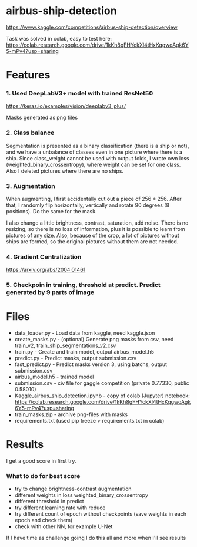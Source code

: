 # airbus-ship-detection
https://www.kaggle.com/competitions/airbus-ship-detection/overview

Task was solved in colab, easy to test here: 
https://colab.research.google.com/drive/1kKh8gFHYckXl4tHxKqgwoAgk6Y5-mPv4?usp=sharing

# Features

### 1. Used DeepLabV3+ model with trained ResNet50 

https://keras.io/examples/vision/deeplabv3_plus/

Masks generated as png files


### 2. Class balance

Segmentation is presented as a binary classification (there is a ship or not), and we have a unbalance of classes even in one picture where there is a ship. Since class_weight cannot be used with output folds, I wrote own loss (weighted_binary_crossentropy), where weight can be set for one class.
Also I deleted pictures where there are no ships.

### 3. Augmentation

When augmenting, I first accidentally cut out a piece of 256 * 256. After that, I randomly flip horizontally, vertically and rotate 90 degrees (8 positions). Do the same for the mask.

I also change a little brightness, contrast, saturation, add noise.
There is no resizing, so there is no loss of information, plus it is possible to learn from pictures of any size. Also, because of the crop, a lot of pictures without ships are formed, so the original pictures without them are not needed.

### 4. Gradient Centralization
https://arxiv.org/abs/2004.01461

### 5. Checkpoin in training, threshold at predict. Predict generated by 9 parts of image

# Files
- data_loader.py - Load data from kaggle, need kaggle.json 
- create_masks.py - (optional) Generate png masks from csv, need train_v2, train_ship_segmentations_v2.csv
- train.py - Create and train model, output airbus_model.h5
- predict.py - Predict masks, output submission.csv
- fast_predict.py - Predict masks version 3, using batchs, output submission.csv
- airbus_model.h5 - trained model
- submission.csv - civ file for gaggle competition (private 0.77330, public 0.58010)
- Kaggle_airbus_ship_detection.ipynb - copy of colab (Jupyter) notebook: https://colab.research.google.com/drive/1kKh8gFHYckXl4tHxKqgwoAgk6Y5-mPv4?usp=sharing
- train_masks.zip - archive png-files with masks
- requirements.txt (used pip freeze > requirements.txt in colab)

# Results 
I get a good score in first try.

### What to do for best score
- try to change brightness-contrast augmentation
- different weights in loss weighted_binary_crossentropy
- different threshold in predict
- try different learning rate with reduce
- try different count of epoch without checkpoints (save weights in each epoch and check them)
- check with other NN, for example U-Net

If I have time as challenge going I do this all and more when I'll see results



